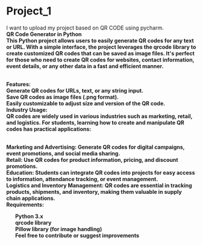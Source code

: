 # Project_1
I want to upload my project based on QR CODE using pycharm.
<br><b> QR Code Generator in Python
<br>This Python project allows users to easily generate QR codes for any text or URL. With a simple interface, the project leverages the qrcode library to create customized QR codes that can be saved as image files. It's perfect for those who need to create QR codes for websites, contact information, event details, or any other data in a fast and efficient manner.

<br>Features:
<br>Generate QR codes for URLs, text, or any string input.
<br>Save QR codes as image files (.png format).
<br>Easily customizable to adjust size and version of the QR code.
<br>Industry Usage:
<br>QR codes are widely used in various industries such as marketing, retail, and logistics. For students, learning how to create and manipulate QR codes has practical applications:

<br>Marketing and Advertising: Generate QR codes for digital campaigns, event promotions, and social media sharing.
<br>Retail: Use QR codes for product information, pricing, and discount promotions.
<br>Education: Students can integrate QR codes into projects for easy access to information, attendance tracking, or event management.
<br>Logistics and Inventory Management: QR codes are essential in tracking products, shipments, and inventory, making them valuable in supply chain applications.
<br>Requirements:
<br><ul>Python 3.x
<br>qrcode library
<br>Pillow library (for image handling)
<br>Feel free to contribute or suggest improvements

